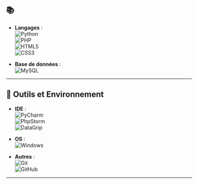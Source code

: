 ## 📚 
- **Langages** :  
  ![Python](https://img.shields.io/badge/-Python-3776AB?logo=python&logoColor=white&style=for-the-badge)  
  ![PHP](https://img.shields.io/badge/-PHP-777BB4?logo=php&logoColor=white&style=for-the-badge)  
  ![HTML5](https://img.shields.io/badge/-HTML5-E34F26?logo=html5&logoColor=white&style=for-the-badge)  
  ![CSS3](https://img.shields.io/badge/-CSS3-1572B6?logo=css3&logoColor=white&style=for-the-badge)  

- **Base de données** :  
  ![MySQL](https://img.shields.io/badge/-MySQL-4479A1?logo=mysql&logoColor=white&style=for-the-badge)  

---  

## 🔧 Outils et Environnement  
- **IDE** :  
  ![PyCharm](https://img.shields.io/badge/-PyCharm-000000?logo=pycharm&logoColor=white&style=for-the-badge)  
  ![PhpStorm](https://img.shields.io/badge/-PhpStorm-000000?logo=phpstorm&logoColor=white&style=for-the-badge)  
  ![DataGrip](https://img.shields.io/badge/-DataGrip-000000?logo=datagrip&logoColor=white&style=for-the-badge)  

- **OS** :  
  ![Windows](https://img.shields.io/badge/-Windows-0078D6?logo=windows&logoColor=white&style=for-the-badge)  

- **Autres** :  
  ![Git](https://img.shields.io/badge/-Git-F05032?logo=git&logoColor=white&style=for-the-badge)  
  ![GitHub](https://img.shields.io/badge/-GitHub-181717?logo=github&logoColor=white&style=for-the-badge)  

---  
